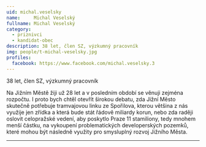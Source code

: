 ```yaml
---
uid: michal.veselsky
name:     Michal Veselský
fullname: Michal Veselský
category:
  - priznivci
  - kandidat-obec
description: 38 let, člen SZ, výzkumný pracovník
img: people/t-michal-veselsky.jpg
profiles:
  facebook: https://www.facebook.com/michal.veselsky.3
---
```


38 let, člen SZ, výzkumný pracovník

Na Jižním Městě žiji už 28 let a v posledním období se věnuji zejména rozpočtu. I proto bych chtěl otevřít širokou debatu, zda Jižní Město skutečně potřebuje tramvajovou linku ze Spořilova, kterou většina z nás využije jen zřídka a která bude stát řádově miliardy korun, nebo zda raději oslovit celopražské vedení, aby poskytlo Praze 11 stamiliony, tedy mnohem menší částku, na vykoupení problematických developerských pozemků, které mohou být následně využity pro smysluplný rozvoj Jižního Města.

---